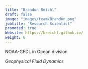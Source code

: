 ```yaml
---
title: "Brandon Reichl"
draft: false
image: "images/team/Brandon.png"
jobtitle: "Research Scientist"
promoted: true
Website: https://breichl.github.io/
weight: 6
---
```



NOAA-GFDL in Ocean division

*Geophysical Fluid Dynamics*


